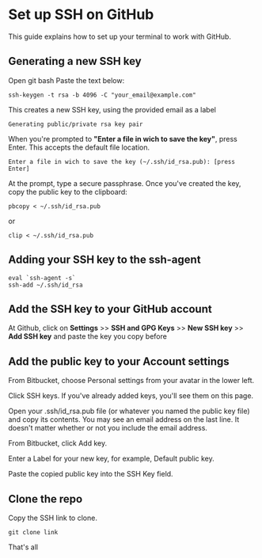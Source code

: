 # Set up SSH on GitHub
This guide explains how to set up your terminal to work with GitHub.

## Generating a new SSH key
Open git bash
Paste the text below:
```
ssh-keygen -t rsa -b 4096 -C "your_email@example.com"
```
This creates a new SSH key, using the provided email as a label
```
Generating public/private rsa key pair
```
When you're prompted to **"Enter a file in wich to save the key"**, press Enter. This accepts the default file location.
```
Enter a file in wich to save the key (~/.ssh/id_rsa.pub): [press Enter]
```
At the prompt, type a secure passphrase.
Once you've created the key, copy the public key to the clipboard:
```
pbcopy < ~/.ssh/id_rsa.pub
```
or
```
clip < ~/.ssh/id_rsa.pub
```

## Adding your SSH key to the ssh-agent
```
eval `ssh-agent -s`
ssh-add ~/.ssh/id_rsa
```

## Add the SSH key to your GitHub account
At Github, click on **Settings** >> **SSH and GPG Keys** >> **New SSH key** >> **Add SSH key**
and paste the key you copy before

## Add the public key to your Account settings
From Bitbucket, choose Personal settings from your avatar in the lower left.

Click SSH keys. If you've already added keys, you'll see them on this page.

Open your .ssh/id_rsa.pub file (or whatever you named the public key file) and copy its contents.
You may see an email address on the last line. It doesn't matter whether or not you include the email address.

From Bitbucket, click Add key.

Enter a Label for your new key, for example, Default public key.

Paste the copied public key into the SSH Key field.

## Clone the repo
Copy the SSH link to clone.
```
git clone link
```
That's all
